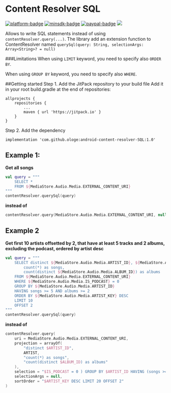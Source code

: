 [github]:            https://github.com/ologe/android-content-resolver-SQL
[paypal-url]:        https://paypal.me/nextmusicplayer

[platform-badge]:   https://img.shields.io/badge/Platform-Android-F3745F.svg
[paypal-badge]:     https://img.shields.io/badge/Donate-Paypal-F3745F.svg
[minsdk-badge]:     https://img.shields.io/badge/minSdkVersion-16-F3745F.svg


<!------------------------------------------------------------------------------------------------------->

Content Resolver SQL
=

[![platform-badge]][github]
[![minsdk-badge]][github]
[![paypal-badge]][paypal-url]
[![](https://jitpack.io/v/ologe/android-content-resolver-SQL.svg)](https://jitpack.io/#ologe/android-content-resolver-SQL)


Allows to write SQL statements instead of using `contentResolver.query(...)`. 
The library add an extension function to ContentResolver named 
`querySql(query: String, selectionArgs: Array<String>? = null)`

###Limitations
When using `LIMIT` keyword, you need to specify also `ORDER BY`.<p>
When using `GROUP BY` keyword, you need to specify also  `WHERE`.

##Getting started
Step 1. Add the JitPack repository to your build file
Add it in your root build.gradle at the end of repositories:
```
allprojects {
    repositories {
        ...
        maven { url 'https://jitpack.io' }
    }
}
```
Step 2. Add the dependency
```
implementation 'com.github.ologe:android-content-resolver-SQL:1.0'
```

## Example 1: 
**Get all songs**
```kotlin
val query = """ 
    SELECT *
    FROM ${MediaStore.Audio.Media.EXTERNAL_CONTENT_URI}
""" 
contentResolver.querySql(query)
```
**instead of**
```kotlin
contentResolver.query(MediaStore.Audio.Media.EXTERNAL_CONTENT_URI, null, null, null, null)
```
## Example 2

**Get first 10 artists offsetted by 2, that have at least 5 tracks and 2 albums, excluding the podcast, ordered by artist desc**
```kotlin
val query = """
    SELECT distinct ${MediaStore.Audio.Media.ARTIST_ID}, ${MediaStore.Audio.Media.ARTIST}, 
        count(*) as songs, 
        count(distinct ${MediaStore.Audio.Media.ALBUM_ID}) as albums
    FROM ${MediaStore.Audio.Media.EXTERNAL_CONTENT_URI}
    WHERE ${MediaStore.Audio.Media.IS_PODCAST} = 0
    GROUP BY ${MediaStore.Audio.Media.ARTIST_ID}
    HAVING songs >= 5 AND albums >= 2
    ORDER BY ${MediaStore.Audio.Media.ARTIST_KEY} DESC
    LIMIT 10
    OFFSET 2
"""
contentResolver.querySql(query)
```
**instead of**
```kotlin
contentResolver.query(
    uri = MediaStore.Audio.Media.EXTERNAL_CONTENT_URI,
    projection = arrayOf(
        "distinct $ARTIST_ID", 
        ARTIST, 
        "count(*) as songs", 
        "count(distinct $ALBUM_ID) as albums"
    ),
    selection = "$IS_PODCAST = 0 ) GROUP BY $ARTIST_ID HAVING (songs >= 5 AND albums >= 2",
    selectionArgs = null,
    sortOrder = "$ARTIST_KEY DESC LIMIT 20 OFFSET 2"
)
```
